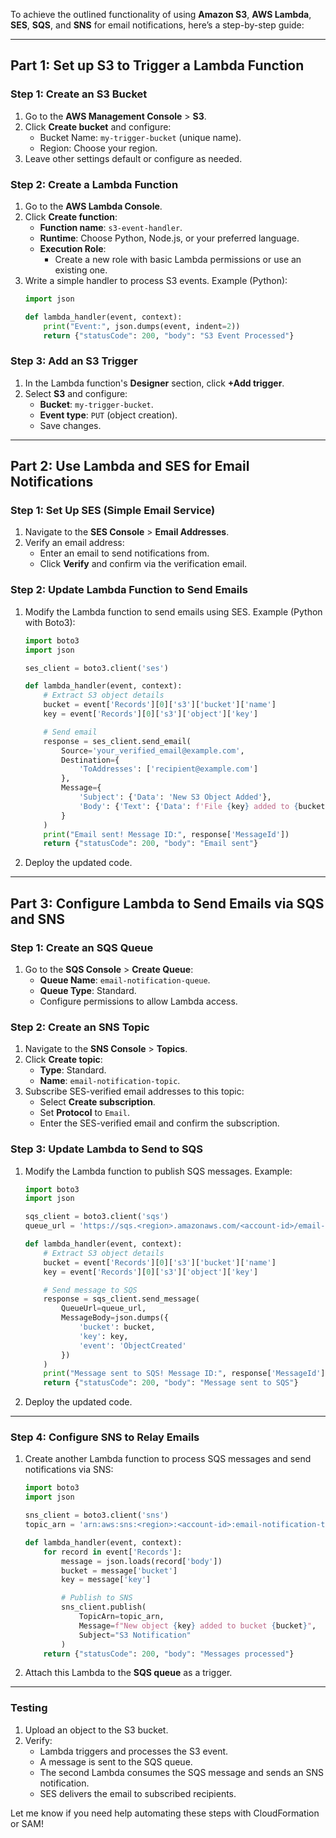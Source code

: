 To achieve the outlined functionality of using **Amazon S3**, **AWS Lambda**, **SES**, **SQS**, and **SNS** for email notifications, here’s a step-by-step guide:

---

## **Part 1: Set up S3 to Trigger a Lambda Function**

### Step 1: Create an S3 Bucket
1. Go to the **AWS Management Console** > **S3**.
2. Click **Create bucket** and configure:
   - Bucket Name: `my-trigger-bucket` (unique name).
   - Region: Choose your region.
3. Leave other settings default or configure as needed.

### Step 2: Create a Lambda Function
1. Go to the **AWS Lambda Console**.
2. Click **Create function**:
   - **Function name**: `s3-event-handler`.
   - **Runtime**: Choose Python, Node.js, or your preferred language.
   - **Execution Role**:
     - Create a new role with basic Lambda permissions or use an existing one.
3. Write a simple handler to process S3 events. Example (Python):
   ```python
   import json

   def lambda_handler(event, context):
       print("Event:", json.dumps(event, indent=2))
       return {"statusCode": 200, "body": "S3 Event Processed"}
   ```

### Step 3: Add an S3 Trigger
1. In the Lambda function's **Designer** section, click **+Add trigger**.
2. Select **S3** and configure:
   - **Bucket**: `my-trigger-bucket`.
   - **Event type**: `PUT` (object creation).
   - Save changes.

---

## **Part 2: Use Lambda and SES for Email Notifications**

### Step 1: Set Up SES (Simple Email Service)
1. Navigate to the **SES Console** > **Email Addresses**.
2. Verify an email address:
   - Enter an email to send notifications from.
   - Click **Verify** and confirm via the verification email.

### Step 2: Update Lambda Function to Send Emails
1. Modify the Lambda function to send emails using SES. Example (Python with Boto3):
   ```python
   import boto3
   import json

   ses_client = boto3.client('ses')

   def lambda_handler(event, context):
       # Extract S3 object details
       bucket = event['Records'][0]['s3']['bucket']['name']
       key = event['Records'][0]['s3']['object']['key']

       # Send email
       response = ses_client.send_email(
           Source='your_verified_email@example.com',
           Destination={
               'ToAddresses': ['recipient@example.com']
           },
           Message={
               'Subject': {'Data': 'New S3 Object Added'},
               'Body': {'Text': {'Data': f'File {key} added to {bucket}'}}
           }
       )
       print("Email sent! Message ID:", response['MessageId'])
       return {"statusCode": 200, "body": "Email sent"}
   ```

2. Deploy the updated code.

---

## **Part 3: Configure Lambda to Send Emails via SQS and SNS**

### Step 1: Create an SQS Queue
1. Go to the **SQS Console** > **Create Queue**:
   - **Queue Name**: `email-notification-queue`.
   - **Queue Type**: Standard.
   - Configure permissions to allow Lambda access.

### Step 2: Create an SNS Topic
1. Navigate to the **SNS Console** > **Topics**.
2. Click **Create topic**:
   - **Type**: Standard.
   - **Name**: `email-notification-topic`.
3. Subscribe SES-verified email addresses to this topic:
   - Select **Create subscription**.
   - Set **Protocol** to `Email`.
   - Enter the SES-verified email and confirm the subscription.

### Step 3: Update Lambda to Send to SQS
1. Modify the Lambda function to publish SQS messages. Example:
   ```python
   import boto3
   import json

   sqs_client = boto3.client('sqs')
   queue_url = 'https://sqs.<region>.amazonaws.com/<account-id>/email-notification-queue'

   def lambda_handler(event, context):
       # Extract S3 object details
       bucket = event['Records'][0]['s3']['bucket']['name']
       key = event['Records'][0]['s3']['object']['key']

       # Send message to SQS
       response = sqs_client.send_message(
           QueueUrl=queue_url,
           MessageBody=json.dumps({
               'bucket': bucket,
               'key': key,
               'event': 'ObjectCreated'
           })
       )
       print("Message sent to SQS! Message ID:", response['MessageId'])
       return {"statusCode": 200, "body": "Message sent to SQS"}
   ```

2. Deploy the updated code.

---

### Step 4: Configure SNS to Relay Emails
1. Create another Lambda function to process SQS messages and send notifications via SNS:
   ```python
   import boto3
   import json

   sns_client = boto3.client('sns')
   topic_arn = 'arn:aws:sns:<region>:<account-id>:email-notification-topic'

   def lambda_handler(event, context):
       for record in event['Records']:
           message = json.loads(record['body'])
           bucket = message['bucket']
           key = message['key']

           # Publish to SNS
           sns_client.publish(
               TopicArn=topic_arn,
               Message=f"New object {key} added to bucket {bucket}",
               Subject="S3 Notification"
           )
       return {"statusCode": 200, "body": "Messages processed"}
   ```

2. Attach this Lambda to the **SQS queue** as a trigger.

---

### **Testing**
1. Upload an object to the S3 bucket.
2. Verify:
   - Lambda triggers and processes the S3 event.
   - A message is sent to the SQS queue.
   - The second Lambda consumes the SQS message and sends an SNS notification.
   - SES delivers the email to subscribed recipients.

Let me know if you need help automating these steps with CloudFormation or SAM!
